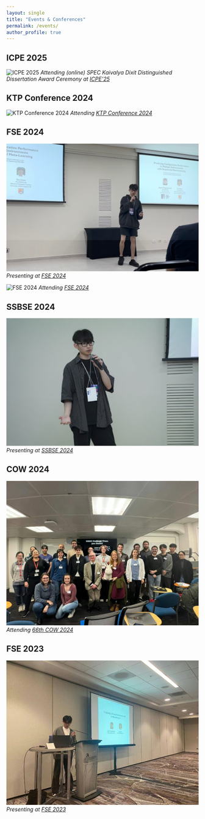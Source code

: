 ```yaml
---
layout: single
title: "Events & Conferences"
permalink: /events/
author_profile: true
---
```


## ICPE 2025
![ICPE 2025](/images/event_images/icpe25.png)
*Attending (online) SPEC Kaivalya Dixit Distinguished Dissertation Award Ceremony at [ICPE'25](https://research.spec.org/awards/past-winners/2024/)*

## KTP Conference 2024
![KTP Conference 2024](/images/event_images/KTPConf24.jpg)
*Attending [KTP Conference 2024](https://www.ktp-uk.org/)*

## FSE 2024
![FSE 2024](/images/event_images/fse24.jpg)
*Presenting at [FSE 2024](https://conf.researchr.org/home/fse-2024)*

![FSE 2024](/images/event_images/fse24-2.jpg)
*Attending [FSE 2024](https://conf.researchr.org/home/fse-2024)*

## SSBSE 2024
![SSBSE 2024](/images/event_images/ssbse24.jpg)
*Presenting at [SSBSE 2024](https://conf.researchr.org/track/ssbse-2024/ssbse-2024-challenge)*

## COW 2024
![COW 2024](/images/event_images/cow24.jpg)
*Attending [66th COW 2024](https://www.ucl.ac.uk/crest/events/2024/mar/66th-crest-open-workshop-ssbse-challenge-track-collaborative-jam-session)*

## FSE 2023
![FSE 2023](/images/event_images/fse23.jpg)
*Presenting at [FSE 2023](https://2023.esec-fse.org/)*

